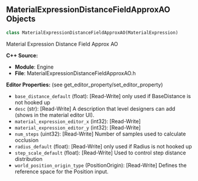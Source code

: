## MaterialExpressionDistanceFieldApproxAO Objects

```python
class MaterialExpressionDistanceFieldApproxAO(MaterialExpression)
```

Material Expression Distance Field Approx AO

**C++ Source:**

- **Module**: Engine
- **File**: MaterialExpressionDistanceFieldApproxAO.h

**Editor Properties:** (see get_editor_property/set_editor_property)

- ``base_distance_default`` (float):  [Read-Write] only used if BaseDistance is not hooked up
- ``desc`` (str):  [Read-Write] A description that level designers can add (shows in the material editor UI).
- ``material_expression_editor_x`` (int32):  [Read-Write]
- ``material_expression_editor_y`` (int32):  [Read-Write]
- ``num_steps`` (uint32):  [Read-Write] Number of samples used to calculate occlusion
- ``radius_default`` (float):  [Read-Write] only used if Radius is not hooked up
- ``step_scale_default`` (float):  [Read-Write] Used to control step distance distribution
- ``world_position_origin_type`` (PositionOrigin):  [Read-Write] Defines the reference space for the Position input.

<a id="unreal.MaterialExpressionDistanceFieldGradient"></a>